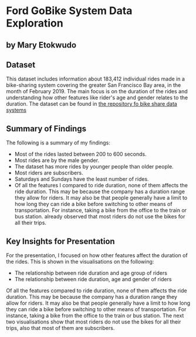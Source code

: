 # Ford GoBike System Data Exploration
## by Mary Etokwudo


## Dataset

This dataset includes information about 183,412 individual rides made in a bike-sharing system covering the greater San Francisco Bay area, in the month of February 2019. The main focus is on the duration of the rides and understanding how other features like rider's age and gender relates to the duration. The dataset can be found in [the repository fo bike share data systems](https://github.com/BetaNYC/Bike-Share-Data-Best-Practices/wiki/Bike-Share-Data-Systems)


## Summary of Findings

The following is a summary of my findings:

* Most of the rides lasted between 200 to 600 seconds.
* Most rides are by the male gender.
* The dataset has more rides by younger people than older people.
* Most riders are subscribers.
* Saturdays and Sundays have the least number of rides.
* Of all the features I compared to ride duration, none of them affects the ride duration. This may be because the company has a duration range they allow for riders. It may also be that people generally have a limit to how long they can ride a bike before switching to other means of transportation. For instance, taking a bike from the office to the train or bus station. 
already observed that most riders do not use the bikes for all their trips.


## Key Insights for Presentation

For the presentation, I focused on how other features affect the duration of the rides. This is shown in the visualisations on the following: 

* The relationship between ride duration and age group of riders
* The relationship between ride duration, age and gender of riders

Of all the features compared to ride duration, none of them affects the ride duration. This may be because the company has a duration range they allow for riders. It may also be that people generally have a limit to how long they can ride a bike before switching to other means of transportation. For instance, taking a bike from the office to the train or bus station. The next two visualisations show that most riders do not use the bikes for all their trips, also that most of them are subscribers.
